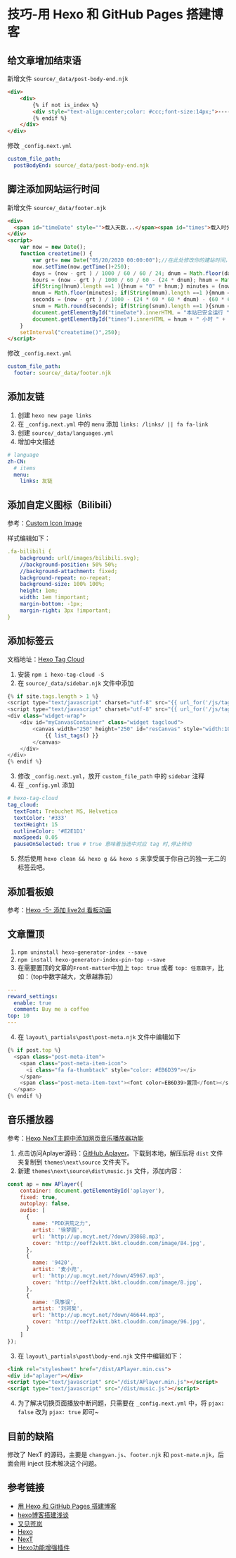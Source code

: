 # 技巧-用 Hexo 和 GitHub Pages 搭建博客

## 给文章增加结束语
新增文件 `source/_data/post-body-end.njk`

```html
<div>
	<div>
	    {% if not is_index %}
	    <div style="text-align:center;color: #ccc;font-size:14px;">-----------------------<span style="margin: 0 10px;">本文结束</span><i class="fa fa-paw"></i><span style="margin: 0 10px;">感谢您的阅读</span>-----------------------</div>
	    {% endif %}
	</div>
</div>
```

修改 `_config.next.yml`

```yml
custom_file_path:
  postBodyEnd: source/_data/post-body-end.njk
```

## 脚注添加网站运行时间
新增文件 `source/_data/footer.njk`

```html
<div>
  <span id="timeDate" style="">载入天数...</span><span id="times">载入时分秒...</span>
</div>
<script>
    var now = new Date(); 
    function createtime() { 
        var grt= new Date("05/20/2020 00:00:00");//在此处修改你的建站时间，格式：月/日/年 时:分:秒
        now.setTime(now.getTime()+250); 
        days = (now - grt ) / 1000 / 60 / 60 / 24; dnum = Math.floor(days); 
        hours = (now - grt ) / 1000 / 60 / 60 - (24 * dnum); hnum = Math.floor(hours); 
        if(String(hnum).length ==1 ){hnum = "0" + hnum;} minutes = (now - grt ) / 1000 /60 - (24 * 60 * dnum) - (60 * hnum); 
        mnum = Math.floor(minutes); if(String(mnum).length ==1 ){mnum = "0" + mnum;} 
        seconds = (now - grt ) / 1000 - (24 * 60 * 60 * dnum) - (60 * 60 * hnum) - (60 * mnum); 
        snum = Math.round(seconds); if(String(snum).length ==1 ){snum = "0" + snum;} 
        document.getElementById("timeDate").innerHTML = "本站已安全运行 "+dnum+" 天 "; 
        document.getElementById("times").innerHTML = hnum + " 小时 " + mnum + " 分 " + snum + " 秒"; 
    } 
    setInterval("createtime()",250);
</script>
```

修改 `_config.next.yml`

```yml
custom_file_path:
  footer: source/_data/footer.njk
```

## 添加友链
1. 创建 `hexo new page links`
2. 在 `_config.next.yml` 中的 `menu` 添加 `links: /links/ || fa fa-link`
3. 创建 `source/_data/languages.yml`
4. 增加中文描述
```yml
# language
zh-CN:
  # items
  menu:
    links: 友链
```

## 添加自定义图标（Bilibili）
参考：[Custom Icon Image](https://theme-next.js.org/docs/advanced-settings/custom-files.html#Custom-Icon-Image)

样式编辑如下：

```yml
.fa-bilibili {
	background: url(/images/bilibili.svg);
	//background-position: 50% 50%;
	//background-attachment: fixed;
	background-repeat: no-repeat;
	background-size: 100% 100%;
	height: 1em;
	width: 1em !important;
	margin-bottom: -1px;
	margin-right: 3px !important;
}
```

## 添加标签云
文档地址：[Hexo Tag Cloud](https://github.com/D0n9X1n/hexo-tag-cloud/blob/master/README.ZH.md)
1. 安装 `npm i hexo-tag-cloud -S`
2. 在 `source/_data/sidebar.njk` 文件中添加
```js
{% if site.tags.length > 1 %}
<script type="text/javascript" charset="utf-8" src="{{ url_for('/js/tagcloud.js') }}"></script>
<script type="text/javascript" charset="utf-8" src="{{ url_for('/js/tagcanvas.js') }}"></script>
<div class="widget-wrap">
    <div id="myCanvasContainer" class="widget tagcloud">
        <canvas width="250" height="250" id="resCanvas" style="width:100%">
            {{ list_tags() }}
        </canvas>
    </div>
</div>
{% endif %}
```
3. 修改 `_config.next.yml`，放开 `custom_file_path` 中的 `sidebar` 注释
4. 在 `_config.yml` 添加
```yml
# hexo-tag-cloud
tag_cloud:
  textFont: Trebuchet MS, Helvetica
  textColor: '#333'
  textHeight: 15
  outlineColor: '#E2E1D1'
  maxSpeed: 0.05
  pauseOnSelected: true # true 意味着当选中对应 tag 时,停止转动
```
5. 然后使用 `hexo clean && hexo g && hexo s` 来享受属于你自己的独一无二的标签云吧。

## 添加看板娘
参考：[Hexo -5- 添加 live2d 看板动画](https://www.zywvvd.com/2020/03/09/hexo/5_hexo_add_live2d/add-live2d/)

## 文章置顶
1. `npm uninstall hexo-generator-index --save`
2. `npm install hexo-generator-index-pin-top --save`
3. 在需要置顶的文章的`Front-matter`中加上 `top: true` 或者 `top: 任意数字`，比如：（top中数字越大，文章越靠前）
```yml
---
reward_settings:
  enable: true
  comment: Buy me a coffee
top: 10
---
```
4. 在 `layout\_partials\post\post-meta.njk` 文件中编辑如下
```js
{% if post.top %}
  <span class="post-meta-item">
    <span class="post-meta-item-icon">
      <i class="fa fa-thumbtack" style="color: #EB6D39"></i>
    </span>
    <span class="post-meta-item-text"><font color=EB6D39>置顶</font></span>
  </span>
{% endif %}
```

## 音乐播放器
参考：[Hexo NexT主题中添加网页音乐播放器功能](https://asdfv1929.github.io/posts/2018/05/26/next-add-music.html)

1. 点击访问Aplayer源码：[GitHub Aplayer](https://github.com/MoePlayer/APlayer)。下载到本地，解压后将 `dist` 文件夹复制到 `themes\next\source` 文件夹下。
2. 新建 `themes\next\source\dist\music.js` 文件，添加内容：
```js
const ap = new APlayer({
    container: document.getElementById('aplayer'),
    fixed: true,
    autoplay: false,
    audio: [
      {
        name: "PDD洪荒之力",
        artist: '徐梦圆',
        url: 'http://up.mcyt.net/?down/39868.mp3',
        cover: 'http://oeff2vktt.bkt.clouddn.com/image/84.jpg',
      },
      {
        name: '9420',
        artist: '麦小兜',
        url: 'http://up.mcyt.net/?down/45967.mp3',
        cover: 'http://oeff2vktt.bkt.clouddn.com/image/8.jpg',
      },
      {
        name: '风筝误',
        artist: '刘珂矣',
        url: 'http://up.mcyt.net/?down/46644.mp3',
        cover: 'http://oeff2vktt.bkt.clouddn.com/image/96.jpg',
      }
    ]
});
```
3. 在 `layout\_partials\post\body-end.njk` 文件中编辑如下：
```html
<link rel="stylesheet" href="/dist/APlayer.min.css">
<div id="aplayer"></div>
<script type="text/javascript" src="/dist/APlayer.min.js"></script>
<script type="text/javascript" src="/dist/music.js"></script>
```
4. 为了解决切换页面播放中断问题，只需要在 `_config.next.yml` 中，将 `pjax: false` 改为 `pjax: true` 即可~

## 目前的缺陷
修改了 NexT 的源码，主要是 `changyan.js`、`footer.njk` 和 `post-mate.njk`，后面会用 inject 技术解决这个问题。

## 参考链接
* [用 Hexo 和 GitHub Pages 搭建博客](https://ryanluoxu.github.io/2017/11/24/%E7%94%A8-Hexo-%E5%92%8C-GitHub-Pages-%E6%90%AD%E5%BB%BA%E5%8D%9A%E5%AE%A2/)
* [hexo博客搭建浅谈](https://fightinggg.github.io/Q8AYFB.html)
* [又见苍岚](https://www.zywvvd.com/)
* [Hexo](https://hexo.io/zh-cn/)
* [NexT](https://theme-next.js.org/)
* [Hexo功能增强插件](https://sulin.me/2019/Z726F8.html)
